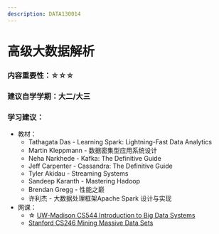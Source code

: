 ```yaml
---
description: DATA130014
---
```


# 高级大数据解析

### 内容重要性：☆☆☆

### 建议自学学期：大二/大三

### 学习建议：

* 教材：
  * Tathagata Das - Learning Spark: Lightning-Fast Data Analytics
  * Martin Kleppmann - 数据密集型应用系统设计
  * Neha Narkhede - Kafka: The Definitive Guide
  * Jeff Carpenter - Cassandra: The Definitive Guide
  * Tyler Akidau - Streaming Systems
  * Sandeep Karanth - Mastering Hadoop
  * Brendan Gregg - 性能之巅
  * 许利杰 - 大数据处理框架Apache Spark 设计与实现
* 网课：
  * ☆ [UW-Madison CS544 Introduction to Big Data Systems](https://tyler.caraza-harter.com/cs544/s23/syllabus.html)
  * [Stanford CS246 Mining Massive Data Sets](https://www.bilibili.com/video/BV13x411o7Qg/)
